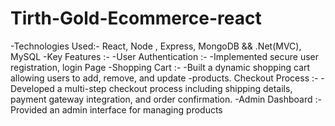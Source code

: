 # Tirth-Gold-Ecommerce-react
-Technologies Used:- React, Node , Express, MongoDB && .Net(MVC), MySQL
-Key Features :-
-User Authentication :- 
    -Implemented secure user registration, login Page
-Shopping Cart :- 
    -Built a dynamic shopping cart allowing users to add, remove, and update
-products. Checkout Process :- 
    -Developed a multi-step checkout process including shipping
      details, payment gateway integration, and order confirmation.
-Admin Dashboard :- Provided an admin interface for managing products
